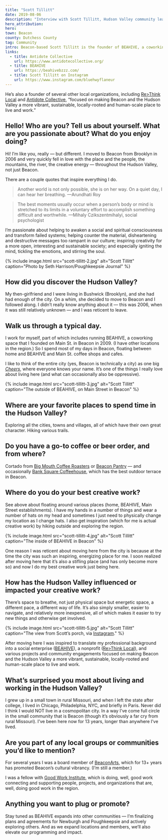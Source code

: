 ```yaml
---
title: "Scott Tillitt"
date: 2019-08-06
description: "Interview with Scott Tillitt, Hudson Valley community leader and founder of BEAHIVE coworking spaces."
hero_attribution:
hero:
town: Beacon
county: Dutchess County
tag: Community
intro: Beacon-based Scott Tillitt is the founder of BEAHIVE, a coworking space and community institution with locations opening throughout the Hudson Valley.
links:
  - title: Antidote Collective
    url: https://www.antidotecollective.org/
  - title: BEAHIVE
    url: https://beahivebzzz.com/
  - title: Scott Tillitt on Instagram
    url: https://www.instagram.com/bluehwyflaneur
---
```


He’s also a founder of several other local organizations, including [Re>Think Local](http://www.rethinklocal.org/) and [Antidote Collective](https://www.antidotecollective.org/), “focused on making Beacon and the Hudson Valley a more vibrant, sustainable, locally-rooted and human-scale place to live and work.”

## Hello! Who are you? Tell us about yourself. What are you passionate about? What do you enjoy doing?

Hi! I’m like you, really — but different. I moved to Beacon from Brooklyn in 2006 and very quickly fell in love with the place and the people, the mountains, the river, the creative energy — throughout the Hudson Valley, not just Beacon.

There are a couple quotes that inspire everything I do.

> Another world is not only possible, she is on her way. On a quiet day, I can hear her breathing. —Arundhati Roy

> The best moments usually occur when a person’s body or mind is stretched to its limits in a voluntary effort to accomplish something difficult and worthwhile. —Mihaly Czikszentmihalyi, social psychologist

I’m passionate about helping to awaken a social and spiritual consciousness and transform failed systems; helping counter the material, disheartening and destructive messages too rampant in our culture; inspiring creativity for a more open, interesting and sustainable society; and especially igniting the mind, tickling the emotions, and stirring the soul.

{% include image.html src="scott-tillitt-2.jpg" alt="Scott Tillitt" caption="Photo by Seth Harrison/Poughkeepsie Journal" %}

## How did you discover the Hudson Valley?

My then-girlfriend and I were living in Bushwick (Brooklyn), and she had had enough of the city. On a whim, she decided to move to Beacon and I followed along. I didn’t really know anything about it — this was 2006, when it was still relatively unknown — and I was reticent to leave.

## Walk us through a typical day.

I work for myself, part of which includes running BEAHIVE, a coworking space that I founded on Main St. in Beacon in 2009. (I have other locations in the region.) So I spend most of my days in Beacon, floating between home and BEAHIVE and Main St. coffee shops and cafes.

I like to think of the entire city (yes, Beacon is technically a city) as one big _[Cheers](https://en.wikipedia.org/wiki/Cheers)_, where everyone knows your name. It’s one of the things I really love about living here (and what can occasionally also be oppressive).

{% include image.html src="scott-tillitt-3.jpg" alt="Scott Tillitt" caption="The outside of BEAHIVE, on Main Street in Beacon" %}

## Where are your favorite places to spend time in the Hudson Valley?

Exploring all the cities, towns and villages, all of which have their own great character. Hiking various trails.

## Do you have a go-to coffee or beer order, and from where?

Cortado from [Big Mouth Coffee Roasters](https://www.yelp.com/biz/big-mouth-coffee-roasters-beacon-2) or [Beacon Pantry](http://beaconpantry.com) — and occasionally [Bank Square Coffeehouse](http://banksquarecoffeehouse.com), which has the best outdoor terrace in Beacon.

## Where do you do your best creative work?

See above about floating around various places (home, BEAHIVE, Main Street establishments). I have my hands in a number of things and wear a number of hats on my head and sometimes I just need to physically change my location as I change hats. I also get inspiration (which for me is actual creative work) by hiking outside and exploring the region.

{% include image.html src="scott-tillitt-4.jpg" alt="Scott Tillitt" caption="The inside of BEAHIVE in Beacon" %}

One reason I was reticent about moving here from the city is because at the time the city was such an inspiring, energizing place for me. I soon realized after moving here that it’s also a stifling place (and has only become more so) and now I do my best creative work just being here.

## How has the Hudson Valley influenced or impacted your creative work?

There’s space to breathe, not just physical space but energetic space, a different pace, a different way of life. It’s also simply smaller, easier to navigate, and relatively more inexpensive, all of which makes it easier to try new things and otherwise get involved.

{% include image.html src="scott-tillitt-5.jpg" alt="Scott Tillitt" caption="The view from Scott’s porch, via <a href='https://www.instagram.com/p/BxyQerTA2Jc/'>Instagram</a>." %}

After moving here I was inspired to translate my professional background into a social enterprise ([BEAHIVE](https://beahivebzzz.com)), a nonprofit ([Re>Think Local](http://www.rethinklocal.org/)), and various projects and community engagements focused on making Beacon and the Hudson Valley a more vibrant, sustainable, locally-rooted and human-scale place to live and work.

## What’s surprised you most about living and working in the Hudson Valley?

I grew up in a small town in rural Missouri, and when I left the state after college, I lived in Chicago, Philadelphia, NYC, and briefly in Paris. Never did I think I would NOT live in a cosmopolitan city. In a way I’ve come full circle in the small community that is Beacon (though it’s obviously a far cry from rural Missouri). I’ve been here now for 13 years, longer than anywhere I’ve lived.

## Are you part of any local groups or communities you’d like to mention?

For several years I was a board member of [BeaconArts](https://beaconarts.org), which for 13+ years has promoted Beacon’s cultural vibrancy. (I’m still a member.)

I was a fellow with [Good Work Institute](https://goodworkinstitute.org), which is doing, well, good work connecting and supporting people, projects, and organizations that are, well, doing good work in the region.

## Anything you want to plug or promote?

Stay tuned as BEAHIVE expands into other communities — I’m finalizing plans and agreements for Newburgh and Poughkeepsie and actively exploring others. And as we expand locations and members, we’ll also elevate our programming and impact.
